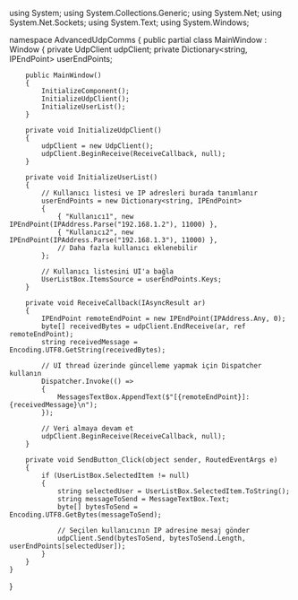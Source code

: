 using System;
using System.Collections.Generic;
using System.Net;
using System.Net.Sockets;
using System.Text;
using System.Windows;

namespace AdvancedUdpComms
{
    public partial class MainWindow : Window
    {
        private UdpClient udpClient;
        private Dictionary<string, IPEndPoint> userEndPoints;

        public MainWindow()
        {
            InitializeComponent();
            InitializeUdpClient();
            InitializeUserList();
        }

        private void InitializeUdpClient()
        {
            udpClient = new UdpClient();
            udpClient.BeginReceive(ReceiveCallback, null);
        }

        private void InitializeUserList()
        {
            // Kullanıcı listesi ve IP adresleri burada tanımlanır
            userEndPoints = new Dictionary<string, IPEndPoint>
            {
                { "Kullanıcı1", new IPEndPoint(IPAddress.Parse("192.168.1.2"), 11000) },
                { "Kullanıcı2", new IPEndPoint(IPAddress.Parse("192.168.1.3"), 11000) },
                // Daha fazla kullanıcı eklenebilir
            };

            // Kullanıcı listesini UI'a bağla
            UserListBox.ItemsSource = userEndPoints.Keys;
        }

        private void ReceiveCallback(IAsyncResult ar)
        {
            IPEndPoint remoteEndPoint = new IPEndPoint(IPAddress.Any, 0);
            byte[] receivedBytes = udpClient.EndReceive(ar, ref remoteEndPoint);
            string receivedMessage = Encoding.UTF8.GetString(receivedBytes);

            // UI thread üzerinde güncelleme yapmak için Dispatcher kullanın
            Dispatcher.Invoke(() =>
            {
                MessagesTextBox.AppendText($"[{remoteEndPoint}]: {receivedMessage}\n");
            });

            // Veri almaya devam et
            udpClient.BeginReceive(ReceiveCallback, null);
        }

        private void SendButton_Click(object sender, RoutedEventArgs e)
        {
            if (UserListBox.SelectedItem != null)
            {
                string selectedUser = UserListBox.SelectedItem.ToString();
                string messageToSend = MessageTextBox.Text;
                byte[] bytesToSend = Encoding.UTF8.GetBytes(messageToSend);

                // Seçilen kullanıcının IP adresine mesaj gönder
                udpClient.Send(bytesToSend, bytesToSend.Length, userEndPoints[selectedUser]);
            }
        }
    }
}
